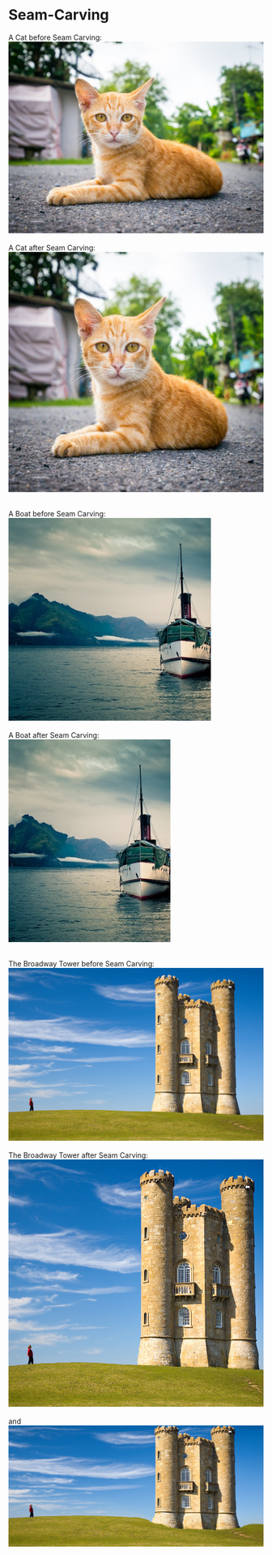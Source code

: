 # Seam-Carving

A Cat before Seam Carving:<br>
![Cat0](images/cat.png?raw=true "Cat0")
<br><br>
A Cat after Seam Carving:<br>
![Cat1](formed-images/cat-abs.png?raw=true "Cat1")
<br><br>

A Boat before Seam Carving:<br>
![Boat0](images/boat.png?raw=true "Boat0")
<br><br>
A Boat after Seam Carving:<br>
![Boat1](formed-images/boat-y.png?raw=true "Boat1")
<br><br>

The Broadway Tower before Seam Carving:<br>
![Tower0](images/Broadway_tower.jpg?raw=true "Tower0")
<br><br>
The Broadway Tower after Seam Carving:<br>
![Tower1](formed-images/Broadway_tower-x.png?raw=true "Tower1")
<br><br>and
![Tower2](formed-images/Broadway_tower-y.png?raw=true "Tower2")
